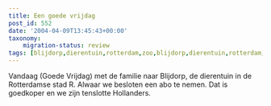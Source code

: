 ```yaml
---
title: Een goede vrijdag
post_id: 552
date: '2004-04-09T13:45:43+00:00'
taxonomy:
    migration-status: review
tags: [blijdorp,dierentuin,rotterdam,zoo,blijdorp,dierentuin,rotterdam,zoo]
---
```

Vandaag (Goede Vrijdag) met de familie naar Blijdorp, de dierentuin in de Rotterdamse stad R. Alwaar we besloten een abo te nemen. Dat is goedkoper en we zijn tenslotte Hollanders.